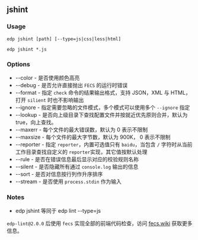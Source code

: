 jshint
---------

### Usage

    edp jshint [path] [--type=js|css|less|html]

    edp jshint *.js

### Options
+ --color - 是否使用颜色高亮
+ --debug - 是否允许直接抛出 `FECS` 的运行时错误
+ --format - 指定 `check` 命令的结果输出格式，支持 JSON，XML 与 HTML，打开 `silient` 时也不影响输出
+ --ignore - 指定需要忽略的文件模式，多个模式可以使用多个 `--ignore` 指定
+ --lookup - 是否向上级目录下查找配置文件并按就近优先原则合并，默认为 true，向上查找。
+ --maxerr - 每个文件的最大错误数，默认为 0 表示不限制
+ --maxsize - 每个文件的最大字节数，默认为 900K， 0 表示不限制
+ --reporter - 指定 `reporter`，内置可选值只有 `baidu`，当包含 `/` 字符时从当前工作目录查找自定义的 `reporter`实现，其它值按默认处理
+ --rule - 是否在错误信息最后显示对应的校验规则名称
+ --silent - 是否隐藏所有通过 `console.log` 输出的信息
+ --sort - 是否对信息按行列作升序排序
+ --stream - 是否使用 `process.stdin` 作为输入


### Notes

- edp jshint 等同于 edp lint --type=js

`edp-lint@2.0.0` 后使用 `fecs` 实现全部的前端代码检查，访问 [fecs.wiki](https://github.com/ecomfe/fecs/wiki) 获取更多信息。

